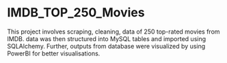 # IMDB_TOP_250_Movies
This project involves scraping, cleaning, data of 250 top-rated movies from IMDB. data was then structured into MySQL tables and imported using SQLAlchemy. Further, outputs from database were visualized by using PowerBI for better visualisations.
